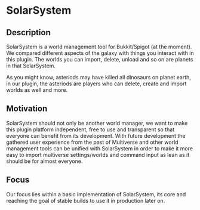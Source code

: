 # SolarSystem

## Description
SolarSystem is a world management tool for Bukkit/Spigot (at the moment). We compared different aspects of the galaxy with things you interact with in this plugin. The worlds you can import, delete, unload and so on are planets in that SolarSystem.

As you might know, asteriods may have killed all dinosaurs on planet earth, in our plugin, the asteriods are players who can delete, create and import worlds as well and more.

## Motivation
SolarSystem should not only be another world manager, we want to make this plugin platform independent, free to use and transparent so that everyone can benefit from its development. With future development the gathered user experience from the past of Multiverse and other world management tools can be unified with SolarSystem in order to make it more easy to import multiverse settings/worlds and command input as lean as it should be for almost everyone. 

## Focus
Our focus lies within a basic implementation of SolarSystem, its core and reaching the goal of stable builds to use it in production later on.
